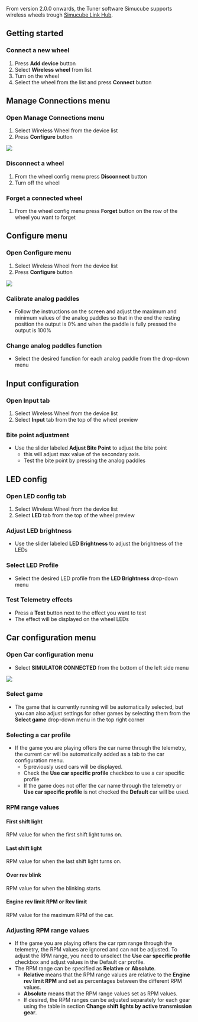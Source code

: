 From version 2.0.0 onwards, the Tuner software Simucube supports wireless wheels trough [Simucube Link Hub](../Developers/Simucube%20Link.md#simucube-link-hub).

## Getting started

### Connect a new wheel

1. Press **Add device** button
2. Select **Wireless wheel** from list
3. Turn on the wheel
4. Select the wheel from the list and press **Connect** button

## Manage Connections menu
### Open Manage Connections menu
1. Select Wireless Wheel from the device list
2. Press **Configure** button

![](assets/img_2.png)

### Disconnect a wheel
1. From the wheel config menu press **Disconnect** button
2. Turn off the wheel

### Forget a connected wheel
1. From the wheel config menu press **Forget** button on the row of the wheel you want to forget

## Configure menu
### Open Configure menu
1. Select Wireless Wheel from the device list
2. Press **Configure** button

![](assets/img.png)
### Calibrate analog paddles
- Follow the instructions on the screen and adjust the maximum and minimum values of the analog paddles
so that in the end the resting position the output is 0% and when the paddle is fully pressed the output is 100%

### Change analog paddles function
- Select the desired function for each analog paddle from the drop-down menu

## Input configuration
### Open Input tab
1. Select Wireless Wheel from the device list
2. Select **Input** tab from the top of the wheel preview

### Bite point adjustment
- Use the slider labeled **Adjust Bite Point** to adjust the bite point
    - this will adjust max value of the secondary axis.
    - Test the bite point by pressing the analog paddles

## LED config
### Open LED config tab
1. Select Wireless Wheel from the device list
2. Select **LED** tab from the top of the wheel preview 

### Adjust LED brightness
- Use the slider labeled **LED Brightness** to adjust the brightness of the LEDs

### Select LED Profile
- Select the desired LED profile from the **LED Brightness** drop-down menu

### Test Telemetry effects
   - Press a **Test** button next to the effect you want to test
   - The effect will be displayed on the wheel LEDs

## Car configuration menu
### Open Car configuration menu
- Select **SIMULATOR CONNECTED** from the bottom of the left side menu

![](assets/img_3.png)

### Select game
- The game that is currently running will be automatically selected, 
but you can also adjust settings for other games by selecting them from the **Select game** drop-down menu in the top right corner

### Selecting a car profile
- If the game you are playing offers the car name through the telemetry, the current car will be automatically added as a tab to the car configuration menu.
  - 5 previously used cars will be displayed.
  - Check the **Use car specific profile** checkbox to use a car specific profile
  - If the game does not offer the car name through the telemetry or **Use car specific profile** is not checked the **Default** car will be used.

### RPM range values
#### First shift light
RPM value for when the first shift light turns on.
#### Last shift light
RPM value for when the last shift light turns on.
#### Over rev blink
RPM value for when the blinking starts.
#### Engine rev limit RPM or Rev limit  
RPM value for the maximum RPM of the car.

### Adjusting RPM range values
- If the game you are playing offers the car rpm range through the telemetry, the RPM values are ignored and can not be adjusted. 
  To adjust the RPM range, you need to unselect the **Use car specific profile** checkbox and adjust values in the Default car profile.
- The RPM range can be specified as **Relative** or **Absolute**.
  - **Relative** means that the RPM range values are relative to the **Engine rev limit RPM** and set as percentages between the different RPM values.
  - **Absolute** means that the RPM range values set as RPM values.
  - If desired, the RPM ranges can be adjusted separately for each gear using the table in section **Change shift lights by active transmission gear**.

